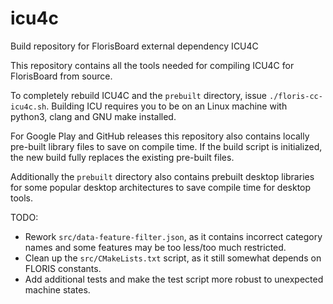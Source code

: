 # icu4c
Build repository for FlorisBoard external dependency ICU4C

This repository contains all the tools needed for compiling ICU4C for FlorisBoard from source.

To completely rebuild ICU4C and the `prebuilt` directory, issue `./floris-cc-icu4c.sh`. Building ICU requires you to be on an Linux machine with python3, clang and GNU make installed.

For Google Play and GitHub releases this repository also contains locally pre-built library files to save on compile time. If the build script is initialized, the new build fully replaces the existing pre-built files.

Additionally the `prebuilt` directory also contains prebuilt desktop libraries for some popular desktop architectures to save compile time for desktop tools.

TODO:
- Rework `src/data-feature-filter.json`, as it contains incorrect category names and some features may be too less/too much restricted.
- Clean up the `src/CMakeLists.txt` script, as it still somewhat depends on FLORIS constants.
- Add additional tests and make the test script more robust to unexpected machine states.
